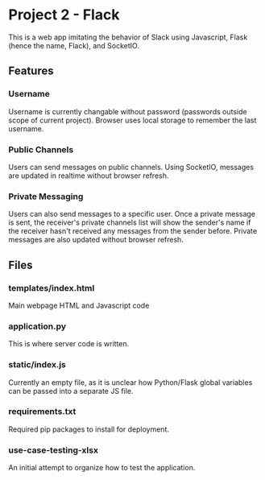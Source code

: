 # Project 2 - Flack

This is a web app imitating the behavior of Slack using Javascript, Flask (hence the name, Flack), and SocketIO.

## Features
### Username
Username is currently changable without password (passwords outside scope of current project). Browser uses local storage to remember the last username.

### Public Channels
Users can send messages on public channels. Using SocketIO, messages are updated in realtime without browser refresh.

### Private Messaging
Users can also send messages to a specific user. Once a private message is sent, the receiver's private channels list will show the sender's name if the receiver hasn't received any messages from the sender before. Private messages are also updated without browser refresh.

## Files

### templates/index.html
Main webpage HTML and Javascript code

### application.py
This is where server code is written.

### static/index.js
Currently an empty file, as it is unclear how Python/Flask global variables can be passed into a separate JS file.

### requirements.txt
Required pip packages to install for deployment.

### use-case-testing-xlsx
An initial attempt to organize how to test the application.